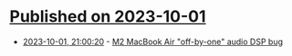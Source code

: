 # [Published on 2023-10-01](index.md)

* [2023-10-01, 21:00:20](https://lobste.rs/s/yqjfgz/m2_macbook_air_off_by_one_audio_dsp_bug) - [M2 MacBook Air \"off-by-one\" audio DSP bug](https://social.treehouse.systems/@marcan/111160552044972689)
